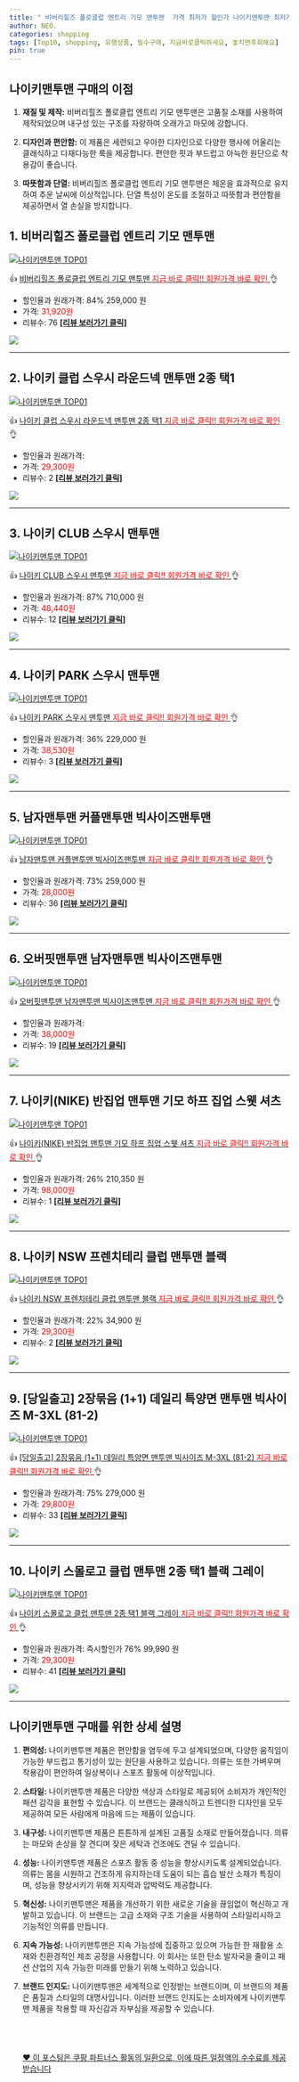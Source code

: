 ```yaml
---
title: " 비버리힐즈 폴로클럽 엔트리 기모 맨투맨  가격 최저가 할인가 나이키맨투맨 최저가 추천 제품 비교"
author: NEO.
categories: shopping
tags: [Top10, shopping, 유행상품, 필수구매, 지금바로클릭하세요, 놓치면후회해요]
pin: true
---
```

## 나이키맨투맨 구매의 이점
1. **재질 및 제작:** 비버리힐즈 폴로클럽 엔트리 기모 맨투맨은 고품질 소재를 사용하여 제작되었으며 내구성 있는 구조를 자랑하여 오래가고 마모에 강합니다.

2. **디자인과 편안함:** 이 제품은 세련되고 우아한 디자인으로 다양한 행사에 어울리는 클래식하고 다재다능한 룩을 제공합니다. 편안한 핏과 부드럽고 아늑한 원단으로 착용감이 좋습니다.

3. **따뜻함과 단열:** 비버리힐즈 폴로클럽 엔트리 기모 맨투맨은 체온을 효과적으로 유지하여 추운 날씨에 이상적입니다. 단열 특성이 온도를 조절하고 따뜻함과 편안함을 제공하면서 열 손실을 방지합니다.

   

## 1.  비버리힐즈 폴로클럽 엔트리 기모 맨투맨 

[![나이키맨투맨 TOP01](https://thumbnail7.coupangcdn.com/thumbnails/remote/490x490ex/image/vendor_inventory/0a47/ca7f344309cb60e4b3e7c8351cb7e695dc8576c1ed7705018b5e7e842b0a.jpg)](https://link.coupang.com/re/AFFSDP?lptag=AF3617701&subid=GithubCoopas&pageKey=7713855686&traceid=V0-153&itemId=20684634735&vendorItemId=87756532248)


👍 [ 비버리힐즈 폴로클럽 엔트리 기모 맨투맨  <font color=red> 지금 바로 클릭!! 회원가격 바로 확인 </font> ](https://link.coupang.com/re/AFFSDP?lptag=AF3617701&subid=GithubCoopas&pageKey=7713855686&traceid=V0-153&itemId=20684634735&vendorItemId=87756532248) 👌 


- 할인율과 원래가격: 84%  259,000   원
- 가격: <span style='color:red'>31,920원</span>
- 리뷰수: 76  [**[리뷰 보러가기 클릭]**](https://link.coupang.com/re/AFFSDP?lptag=AF3617701&subid=GithubCoopas&pageKey=7713855686&traceid=V0-153&itemId=20684634735&vendorItemId=87756532248)

[![](/discount_price.png)](https://link.coupang.com/re/AFFSDP?lptag=AF3617701&subid=GithubCoopas&pageKey=7713855686&traceid=V0-153&itemId=20684634735&vendorItemId=87756532248)

---


   

## 2.  나이키 클럽 스우시 라운드넥 맨투맨 2종 택1 

[![나이키맨투맨 TOP01](https://thumbnail7.coupangcdn.com/thumbnails/remote/490x490ex/image/vendor_inventory/e5c9/d4b002511a3988123faeca5cf9e1e12577a9b5481d0a8982351f547acf79.jpg)](https://link.coupang.com/re/AFFSDP?lptag=AF3617701&subid=GithubCoopas&pageKey=7553279003&traceid=V0-153&itemId=19883153789&vendorItemId=86983616051)


👍 [ 나이키 클럽 스우시 라운드넥 맨투맨 2종 택1  <font color=red> 지금 바로 클릭!! 회원가격 바로 확인 </font> ](https://link.coupang.com/re/AFFSDP?lptag=AF3617701&subid=GithubCoopas&pageKey=7553279003&traceid=V0-153&itemId=19883153789&vendorItemId=86983616051) 👌 


- 할인율과 원래가격: 
- 가격: <span style='color:red'>29,300원</span>
- 리뷰수: 2  [**[리뷰 보러가기 클릭]**](https://link.coupang.com/re/AFFSDP?lptag=AF3617701&subid=GithubCoopas&pageKey=7553279003&traceid=V0-153&itemId=19883153789&vendorItemId=86983616051)

[![](/discount_price.png)](https://link.coupang.com/re/AFFSDP?lptag=AF3617701&subid=GithubCoopas&pageKey=7553279003&traceid=V0-153&itemId=19883153789&vendorItemId=86983616051)

---


   

## 3.  나이키 CLUB 스우시 맨투맨 

[![나이키맨투맨 TOP01](https://thumbnail9.coupangcdn.com/thumbnails/remote/490x490ex/image/rs_quotation_api/yketqsko/a5ceaef8a23f4628968b17502d275ea8.jpg)](https://link.coupang.com/re/AFFSDP?lptag=AF3617701&subid=GithubCoopas&pageKey=7709589115&traceid=V0-153&itemId=20662743144&vendorItemId=87735414749)


👍 [ 나이키 CLUB 스우시 맨투맨  <font color=red> 지금 바로 클릭!! 회원가격 바로 확인 </font> ](https://link.coupang.com/re/AFFSDP?lptag=AF3617701&subid=GithubCoopas&pageKey=7709589115&traceid=V0-153&itemId=20662743144&vendorItemId=87735414749) 👌 


- 할인율과 원래가격: 87%  710,000   원
- 가격: <span style='color:red'>48,440원</span>
- 리뷰수: 12  [**[리뷰 보러가기 클릭]**](https://link.coupang.com/re/AFFSDP?lptag=AF3617701&subid=GithubCoopas&pageKey=7709589115&traceid=V0-153&itemId=20662743144&vendorItemId=87735414749)

[![](/discount_price.png)](https://link.coupang.com/re/AFFSDP?lptag=AF3617701&subid=GithubCoopas&pageKey=7709589115&traceid=V0-153&itemId=20662743144&vendorItemId=87735414749)

---


   

## 4.  나이키 PARK 스우시 맨투맨 

[![나이키맨투맨 TOP01](https://thumbnail6.coupangcdn.com/thumbnails/remote/490x490ex/image/rs_quotation_api/qi6osqs5/427bbf707a2d47b18b500efa8f5ee560.jpg)](https://link.coupang.com/re/AFFSDP?lptag=AF3617701&subid=GithubCoopas&pageKey=7334969151&traceid=V0-153&itemId=20549322289&vendorItemId=87625542380)


👍 [ 나이키 PARK 스우시 맨투맨  <font color=red> 지금 바로 클릭!! 회원가격 바로 확인 </font> ](https://link.coupang.com/re/AFFSDP?lptag=AF3617701&subid=GithubCoopas&pageKey=7334969151&traceid=V0-153&itemId=20549322289&vendorItemId=87625542380) 👌 


- 할인율과 원래가격: 36%  229,000   원
- 가격: <span style='color:red'>38,530원</span>
- 리뷰수: 3  [**[리뷰 보러가기 클릭]**](https://link.coupang.com/re/AFFSDP?lptag=AF3617701&subid=GithubCoopas&pageKey=7334969151&traceid=V0-153&itemId=20549322289&vendorItemId=87625542380)

[![](/discount_price.png)](https://link.coupang.com/re/AFFSDP?lptag=AF3617701&subid=GithubCoopas&pageKey=7334969151&traceid=V0-153&itemId=20549322289&vendorItemId=87625542380)

---


   

## 5.  남자맨투맨 커플맨투맨 빅사이즈맨투맨 

[![나이키맨투맨 TOP01](https://thumbnail6.coupangcdn.com/thumbnails/remote/490x490ex/image/vendor_inventory/abca/1258a7e03741cb8c0d60b80433ce5d3d0ace9f1e51b554387694cb832bb8.jpg)](https://link.coupang.com/re/AFFSDP?lptag=AF3617701&subid=GithubCoopas&pageKey=7784519125&traceid=V0-153&itemId=21046497156&vendorItemId=88109073657)


👍 [ 남자맨투맨 커플맨투맨 빅사이즈맨투맨  <font color=red> 지금 바로 클릭!! 회원가격 바로 확인 </font> ](https://link.coupang.com/re/AFFSDP?lptag=AF3617701&subid=GithubCoopas&pageKey=7784519125&traceid=V0-153&itemId=21046497156&vendorItemId=88109073657) 👌 


- 할인율과 원래가격: 73%  259,000   원
- 가격: <span style='color:red'>28,000원</span>
- 리뷰수: 36  [**[리뷰 보러가기 클릭]**](https://link.coupang.com/re/AFFSDP?lptag=AF3617701&subid=GithubCoopas&pageKey=7784519125&traceid=V0-153&itemId=21046497156&vendorItemId=88109073657)

[![](/discount_price.png)](https://link.coupang.com/re/AFFSDP?lptag=AF3617701&subid=GithubCoopas&pageKey=7784519125&traceid=V0-153&itemId=21046497156&vendorItemId=88109073657)

---


   

## 6.  오버핏맨투맨 남자맨투맨 빅사이즈맨투맨 

[![나이키맨투맨 TOP01](https://thumbnail7.coupangcdn.com/thumbnails/remote/490x490ex/image/vendor_inventory/4955/613794ddc15b605e2b7d4ee024df08aa083b1241f52c39a02b1b8e9b7ca3.jpg)](https://link.coupang.com/re/AFFSDP?lptag=AF3617701&subid=GithubCoopas&pageKey=7845000311&traceid=V0-153&itemId=21366378101&vendorItemId=88519838152)


👍 [ 오버핏맨투맨 남자맨투맨 빅사이즈맨투맨  <font color=red> 지금 바로 클릭!! 회원가격 바로 확인 </font> ](https://link.coupang.com/re/AFFSDP?lptag=AF3617701&subid=GithubCoopas&pageKey=7845000311&traceid=V0-153&itemId=21366378101&vendorItemId=88519838152) 👌 


- 할인율과 원래가격: 
- 가격: <span style='color:red'>38,000원</span>
- 리뷰수: 19  [**[리뷰 보러가기 클릭]**](https://link.coupang.com/re/AFFSDP?lptag=AF3617701&subid=GithubCoopas&pageKey=7845000311&traceid=V0-153&itemId=21366378101&vendorItemId=88519838152)

[![](/discount_price.png)](https://link.coupang.com/re/AFFSDP?lptag=AF3617701&subid=GithubCoopas&pageKey=7845000311&traceid=V0-153&itemId=21366378101&vendorItemId=88519838152)

---


   

## 7.  나이키(NIKE) 반집업 맨투맨 기모 하프 집업 스웻 셔츠 

[![나이키맨투맨 TOP01](https://thumbnail6.coupangcdn.com/thumbnails/remote/490x490ex/image/vendor_inventory/a35f/bfdff7e6172812d3293a54aa5e230d6b049ba5053089f122f9398121329d.jpg)](https://link.coupang.com/re/AFFSDP?lptag=AF3617701&subid=GithubCoopas&pageKey=7828850241&traceid=V0-153&itemId=21286458996&vendorItemId=88346406146)


👍 [ 나이키(NIKE) 반집업 맨투맨 기모 하프 집업 스웻 셔츠  <font color=red> 지금 바로 클릭!! 회원가격 바로 확인 </font> ](https://link.coupang.com/re/AFFSDP?lptag=AF3617701&subid=GithubCoopas&pageKey=7828850241&traceid=V0-153&itemId=21286458996&vendorItemId=88346406146) 👌 


- 할인율과 원래가격: 26%  210,350   원
- 가격: <span style='color:red'>98,000원</span>
- 리뷰수: 1  [**[리뷰 보러가기 클릭]**](https://link.coupang.com/re/AFFSDP?lptag=AF3617701&subid=GithubCoopas&pageKey=7828850241&traceid=V0-153&itemId=21286458996&vendorItemId=88346406146)

[![](/discount_price.png)](https://link.coupang.com/re/AFFSDP?lptag=AF3617701&subid=GithubCoopas&pageKey=7828850241&traceid=V0-153&itemId=21286458996&vendorItemId=88346406146)

---


   

## 8.  나이키 NSW 프렌치테리 클럽 맨투맨 블랙 

[![나이키맨투맨 TOP01](https://thumbnail10.coupangcdn.com/thumbnails/remote/490x490ex/image/vendor_inventory/5b2e/50da084f993cca1575448b2377a3e5ee852c15715d0d756460db72087056.jpg)](https://link.coupang.com/re/AFFSDP?lptag=AF3617701&subid=GithubCoopas&pageKey=5816032919&traceid=V0-153&itemId=10023292281&vendorItemId=85006285639)


👍 [ 나이키 NSW 프렌치테리 클럽 맨투맨 블랙  <font color=red> 지금 바로 클릭!! 회원가격 바로 확인 </font> ](https://link.coupang.com/re/AFFSDP?lptag=AF3617701&subid=GithubCoopas&pageKey=5816032919&traceid=V0-153&itemId=10023292281&vendorItemId=85006285639) 👌 


- 할인율과 원래가격: 22%  34,900   원
- 가격: <span style='color:red'>29,300원</span>
- 리뷰수: 2  [**[리뷰 보러가기 클릭]**](https://link.coupang.com/re/AFFSDP?lptag=AF3617701&subid=GithubCoopas&pageKey=5816032919&traceid=V0-153&itemId=10023292281&vendorItemId=85006285639)

[![](/discount_price.png)](https://link.coupang.com/re/AFFSDP?lptag=AF3617701&subid=GithubCoopas&pageKey=5816032919&traceid=V0-153&itemId=10023292281&vendorItemId=85006285639)

---


   

## 9.  [당일출고] 2장묶음 (1+1) 데일리 특양면 맨투맨 빅사이즈 M-3XL (81-2) 

[![나이키맨투맨 TOP01](https://thumbnail10.coupangcdn.com/thumbnails/remote/490x490ex/image/vendor_inventory/392b/5778fc135760f5570bf946040c153cc0833650c65e4287f5f8c58026f22f.png)](https://link.coupang.com/re/AFFSDP?lptag=AF3617701&subid=GithubCoopas&pageKey=6865866181&traceid=V0-153&itemId=16410152054&vendorItemId=87549328268)


👍 [ [당일출고] 2장묶음 (1+1) 데일리 특양면 맨투맨 빅사이즈 M-3XL (81-2)  <font color=red> 지금 바로 클릭!! 회원가격 바로 확인 </font> ](https://link.coupang.com/re/AFFSDP?lptag=AF3617701&subid=GithubCoopas&pageKey=6865866181&traceid=V0-153&itemId=16410152054&vendorItemId=87549328268) 👌 


- 할인율과 원래가격: 75%  279,000   원
- 가격: <span style='color:red'>29,800원</span>
- 리뷰수: 33  [**[리뷰 보러가기 클릭]**](https://link.coupang.com/re/AFFSDP?lptag=AF3617701&subid=GithubCoopas&pageKey=6865866181&traceid=V0-153&itemId=16410152054&vendorItemId=87549328268)

[![](/discount_price.png)](https://link.coupang.com/re/AFFSDP?lptag=AF3617701&subid=GithubCoopas&pageKey=6865866181&traceid=V0-153&itemId=16410152054&vendorItemId=87549328268)

---


   

## 10.  나이키 스몰로고 클럽 맨투맨 2종 택1 블랙 그레이 

[![나이키맨투맨 TOP01](https://thumbnail10.coupangcdn.com/thumbnails/remote/490x490ex/image/vendor_inventory/5b2e/50da084f993cca1575448b2377a3e5ee852c15715d0d756460db72087056.jpg)](https://link.coupang.com/re/AFFSDP?lptag=AF3617701&subid=GithubCoopas&pageKey=7123642520&traceid=V0-153&itemId=17842723795&vendorItemId=85006285539)


👍 [ 나이키 스몰로고 클럽 맨투맨 2종 택1 블랙 그레이  <font color=red> 지금 바로 클릭!! 회원가격 바로 확인 </font> ](https://link.coupang.com/re/AFFSDP?lptag=AF3617701&subid=GithubCoopas&pageKey=7123642520&traceid=V0-153&itemId=17842723795&vendorItemId=85006285539) 👌 


- 할인율과 원래가격: 즉시할인가 76%  99,990   원
- 가격: <span style='color:red'>29,300원</span>
- 리뷰수: 41  [**[리뷰 보러가기 클릭]**](https://link.coupang.com/re/AFFSDP?lptag=AF3617701&subid=GithubCoopas&pageKey=7123642520&traceid=V0-153&itemId=17842723795&vendorItemId=85006285539)

[![](/discount_price.png)](https://link.coupang.com/re/AFFSDP?lptag=AF3617701&subid=GithubCoopas&pageKey=7123642520&traceid=V0-153&itemId=17842723795&vendorItemId=85006285539)

---
## 나이키맨투맨 구매를 위한 상세 설명
1. **편의성:** 나이키맨투맨 제품은 편안함을 염두에 두고 설계되었으며, 다양한 움직임이 가능한 부드럽고 통기성이 있는 원단을 사용하고 있습니다. 의류는 또한 가벼우며 착용감이 편안하여 일상복이나 스포츠 활동에 이상적입니다.

2. **스타일:** 나이키맨투맨 제품은 다양한 색상과 스타일로 제공되어 소비자가 개인적인 패션 감각을 표현할 수 있습니다. 이 브랜드는 클래식하고 트렌디한 디자인을 모두 제공하여 모든 사람에게 마음에 드는 제품이 있습니다.

3. **내구성:** 나이키맨투맨 제품은 튼튼하게 설계된 고품질 소재로 만들어졌습니다. 의류는 마모와 손상을 잘 견디며 잦은 세탁과 건조에도 견딜 수 있습니다.

4. **성능:** 나이키맨투맨 제품은 스포츠 활동 중 성능을 향상시키도록 설계되었습니다. 의류는 몸을 시원하고 건조하게 유지하는데 도움이 되는 흡습 발산 소재가 특징이며, 성능을 향상시키기 위해 지지력과 압박력도 제공합니다.

5. **혁신성:** 나이키맨투맨은 제품을 개선하기 위한 새로운 기술을 끊임없이 혁신하고 개발하고 있습니다. 이 브랜드는 고급 소재와 구조 기술을 사용하여 스타일리시하고 기능적인 의류를 만듭니다.

6. **지속 가능성:** 나이키맨투맨은 지속 가능성에 집중하고 있으며 가능한 한 재활용 소재와 친환경적인 제조 공정을 사용합니다. 이 회사는 또한 탄소 발자국을 줄이고 패션 산업의 지속 가능한 미래를 만들기 위해 노력하고 있습니다.

7. **브랜드 인지도:** 나이키맨투맨은 세계적으로 인정받는 브랜드이며, 이 브랜드의 제품은 품질과 스타일의 대명사입니다. 이러한 브랜드 인지도는 소비자에게 나이키맨투맨 제품을 착용할 때 자신감과 자부심을 제공할 수 있습니다.<br><br><br><br><br> [ ❤  이 포스팅은 쿠팡 파트너스 활동의 일환으로, 이에 따른 일정액의 수수료를 제공받습니다](https://link.coupang.com/a/bcEFyh)